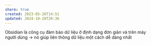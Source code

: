 ```yaml
---
share: true
created: 2023-05-26T14:51
updated: 2024-10-28T20:36
---
```

Obsidian là công cụ đảm bảo dữ liệu ở định dạng đơn giản và trên máy người dùng → nó giúp liên thông dữ liệu một cách dễ dàng nhất